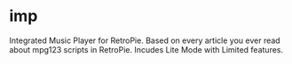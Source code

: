 # imp
Integrated Music Player for RetroPie.
Based on every article you ever read about mpg123 scripts in RetroPie.
Incudes Lite Mode with Limited features.


